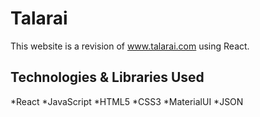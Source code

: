 # Talarai

This website is a revision of www.talarai.com using React.

## Technologies & Libraries Used

*React
*JavaScript
*HTML5
*CSS3
*MaterialUI
*JSON

